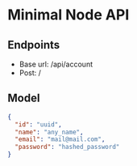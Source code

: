 # Minimal Node API

## Endpoints
- Base url: /api/account
- Post: /

## Model
``` Json
{
  "id": "uuid",
  "name": "any_name",
  "email": "mail@mail.com",
  "password": "hashed_password"
}
```
